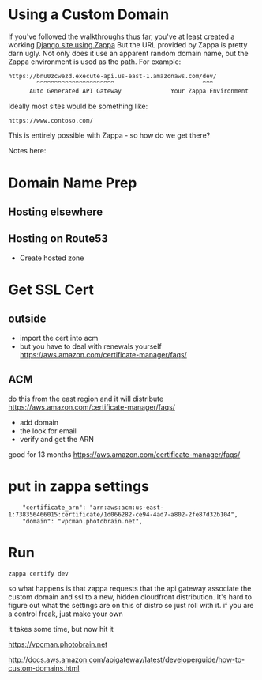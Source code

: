 # Using a Custom Domain

If you've followed the walkthroughs thus far, you've at least created a working [Django site using Zappa](walk_core.md)
But the URL provided by Zappa is pretty darn ugly.  Not only does it use an apparent random domain name, but the Zappa environment is used as the path.  For example:

```sh
https://bnu0zcwezd.execute-api.us-east-1.amazonaws.com/dev/
        ^^^^^^^^^^^^^^^^^^^^^^                         ^^^
      Auto Generated API Gateway              Your Zappa Environment
```

Ideally most sites would be something like:

```sh
https://www.contoso.com/
```

This is entirely possible with Zappa - so how do we get there?

Notes here:

# Domain Name Prep

## Hosting elsewhere

## Hosting on Route53

 * Create hosted zone

# Get SSL Cert

## outside

- import the cert into acm
- but you have to deal with renewals yourself
https://aws.amazon.com/certificate-manager/faqs/

## ACM
do this from the east region and it will distribute
https://aws.amazon.com/certificate-manager/faqs/

- add domain
- the look for email
- verify and get the ARN

good for 13 months
https://aws.amazon.com/certificate-manager/faqs/

# put in zappa settings

        "certificate_arn": "arn:aws:acm:us-east-1:738356466015:certificate/1d066282-ce94-4ad7-a802-2fe87d32b104",
        "domain": "vpcman.photobrain.net",

# Run 

```
zappa certify dev
```

so what happens is that zappa requests that the api gateway associate the custom domain and ssl to a new, hidden cloudfront distribution.  It's hard to figure out what the settings are on this cf distro so just roll with it.
if you are a control freak, just make your own

it takes some time, but now hit it

https://vpcman.photobrain.net





http://docs.aws.amazon.com/apigateway/latest/developerguide/how-to-custom-domains.html




